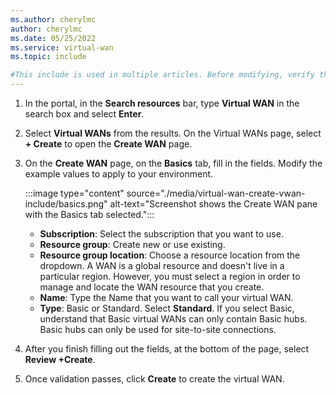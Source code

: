 ```yaml
---
ms.author: cherylmc
author: cherylmc
ms.date: 05/25/2022
ms.service: virtual-wan
ms.topic: include

#This include is used in multiple articles. Before modifying, verify that any changes apply to all articles that use this include.
---
```


1. In the portal, in the **Search resources** bar, type **Virtual WAN** in the search box and select **Enter**.

1. Select **Virtual WANs** from the results. On the Virtual WANs page, select **+ Create** to open the **Create WAN** page.

1. On the **Create WAN** page, on the **Basics** tab, fill in the fields. Modify the example values to apply to your environment.

   :::image type="content" source="./media/virtual-wan-create-vwan-include/basics.png" alt-text="Screenshot shows the Create WAN pane with the Basics tab selected.":::

   * **Subscription**: Select the subscription that you want to use.
   * **Resource group**: Create new or use existing.
   * **Resource group location**: Choose a resource location from the dropdown. A WAN is a global resource and doesn't live in a particular region. However, you must select a region in order to manage and locate the WAN resource that you create.
   * **Name**: Type the Name that you want to call your virtual WAN.
   * **Type**: Basic or Standard. Select **Standard**. If you select Basic, understand that Basic virtual WANs can only contain Basic hubs. Basic hubs can only be used for site-to-site connections.

1. After you finish filling out the fields, at the bottom of the page, select **Review +Create**.

1. Once validation passes, click **Create** to create the virtual WAN.
